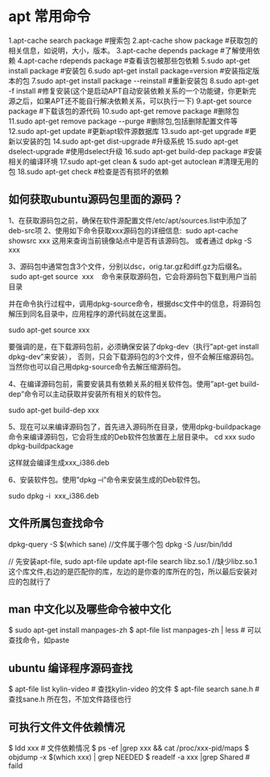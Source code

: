 # apt 常用命令
1.apt-cache search package #搜索包
2.apt-cache show package #获取包的相关信息，如说明，大小，版本。
3.apt-cache depends package #了解使用依赖
4.apt-cache rdepends package #查看该包被那些包依赖
5.sudo apt-get install package #安装包
6.sudo apt-get install package=version #安装指定版本的包
7.sudo apt-get install package --reinstall #重新安装包
8.sudo apt-get -f install #修复安装(这个是启动APT自动安装依赖关系的一个功能键，你更新完源之后，如果APT还不能自行解决依赖关系，可以执行一下)
9.apt-get source package #下载该包的源代码
10.sudo apt-get remove package #删除包
11.sudo apt-get remove package --purge #删除包,包括删除配置文件等
12.sudo apt-get update #更新apt软件源数据库
13.sudo apt-get upgrade #更新以安装的包
14.sudo apt-get dist-upgrade #升级系统
15.sudo apt-get dselect-upgrade #使用dselect升级
16.sudo apt-get build-dep package #安装相关的编译环境
17.sudo apt-get clean & sudo apt-get autoclean #清理无用的包
18.sudo apt-get check #检查是否有损坏的依赖

## 如何获取ubuntu源码包里面的源码？

1、在获取源码包之前，确保在软件源配置文件/etc/apt/sources.list中添加了deb-src项
2、使用如下命令获取xxx源码包的详细信息:
 sudo apt-cache showsrc xxx 这用来查询当前镜像站点中是否有该源码包。
 或者通过 dpkg -S xxx


3、源码包中通常包含3个文件，分别以dsc，orig.tar.gz和diff.gz为后缀名。
 sudo apt-get source  xxx    命令来获取源码包，它会将源码包下载到用户当前目录

并在命令执行过程中，调用dpkg-source命令，根据dsc文件中的信息，将源码包解压到同名目录中，应用程序的源代码就在这里面。

sudo apt-get source xxx

要强调的是，在下载源码包前，必须确保安装了dpkg-dev（执行”apt-get install dpkg-dev”来安装），
否则，只会下载源码包的3个文件，但不会解压缩源码包。当然你也可以自己用dpkg-source命令去解压缩源码包。

4、在编译源码包前，需要安装具有依赖关系的相关软件包。使用”apt-get build-dep”命令可以主动获取并安装所有相关的软件包。

sudo apt-get build-dep xxx

5、现在可以来编译源码包了，首先进入源码所在目录，使用dpkg-buildpackage命令来编译源码包，它会将生成的Deb软件包放置在上层目录中。
cd xxx
sudo dpkg-buildpackage

这样就会编译生成xxx_i386.deb

6、安装软件包。使用”dpkg –i”命令来安装生成的Deb软件包。

sudo dpkg -i  xxx_i386.deb

## 文件所属包查找命令
dpkg-query  -S $(which sane)  //文件属于哪个包
dpkg -S  /usr/bin/ldd

// 先安装apt-file, sudo apt-file update
apt-file search libz.so.1     //缺少libz.so.1这个库文件,右边的是匹配你的库，左边的是你查的库所在的包，所以最后安装对应的包就行了

## man 中文化以及哪些命令被中文化
$ sudo apt-get install manpages-zh
$ apt-file list manpages-zh | less  # 可以查找命令，如paste

## ubuntu 编译程序源码查找
$ apt-file list kylin-video  # 查找kylin-video 的文件
$ apt-file search sane.h # 查找sane.h 所在包，不加文件路径也行

## 可执行文件文件依赖情况
$ ldd xxx # 文件依赖情况
$ ps -ef |grep xxx && cat /proc/xxx-pid/maps
$ objdump -x $(which xxx) | grep NEEDED
$ readelf -a xxx |grep Shared # faild

